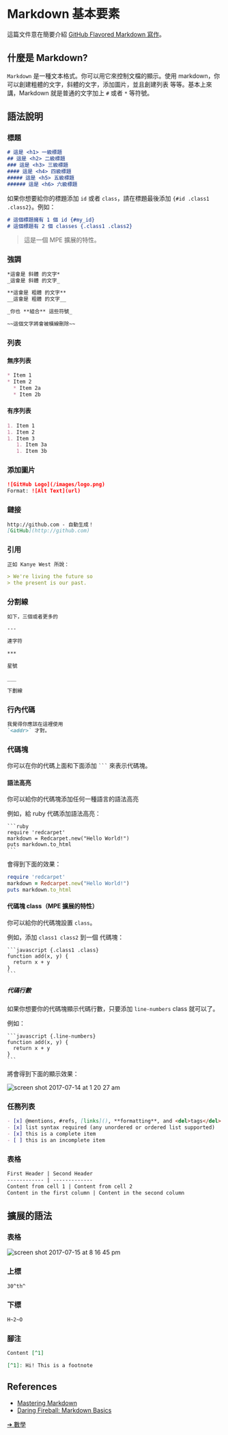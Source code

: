 # Markdown 基本要素
這篇文件意在簡要介紹 [GitHub Flavored Markdown 寫作](https://guides.github.com/features/mastering-markdown/)。      

## 什麼是 Markdown?  
`Markdown` 是一種文本格式。你可以用它來控制文檔的顯示。使用 markdown，你可以創建粗體的文字，斜體的文字，添加圖片，並且創建列表 等等。基本上來講，Markdown 就是普通的文字加上 `#` 或者 `*` 等符號。  

## 語法說明

### 標題
```markdown
# 這是 <h1> 一級標題
## 這是 <h2> 二級標題
### 這是 <h3> 三級標題
#### 這是 <h4> 四級標題
##### 這是 <h5> 五級標題
###### 這是 <h6> 六級標題
```

如果你想要給你的標題添加 `id` 或者 `class`，請在標題最後添加 `{#id .class1 .class2}`。例如：  
```markdown
# 這個標題擁有 1 個 id {#my_id}
# 這個標題有 2 個 classes {.class1 .class2}
```
> 這是一個 MPE 擴展的特性。  

### 強調
```markdown
*這會是 斜體 的文字*
_這會是 斜體 的文字_

**這會是 粗體 的文字**
__這會是 粗體 的文字__

_你也 **組合** 這些符號_

~~這個文字將會被橫線刪除~~
```

### 列表
#### 無序列表
```markdown
* Item 1
* Item 2
  * Item 2a
  * Item 2b
```

#### 有序列表
```markdown
1. Item 1
1. Item 2
1. Item 3
   1. Item 3a
   1. Item 3b
```

### 添加圖片  
```markdown
![GitHub Logo](/images/logo.png)
Format: ![Alt Text](url)
```

### 鏈接  
```markdown
http://github.com - 自動生成！
[GitHub](http://github.com)
```

### 引用
```markdown
正如 Kanye West 所說：

> We're living the future so
> the present is our past.

```

### 分割線  
```markdown
如下，三個或者更多的

---

連字符

***

星號

___

下劃線
```

### 行內代碼
```markdown  
我覺得你應該在這裡使用
`<addr>` 才對。
```

### 代碼塊
你可以在你的代碼上面和下面添加 <code>\`\`\`</code> 來表示代碼塊。

#### 語法高亮
你可以給你的代碼塊添加任何一種語言的語法高亮  

例如，給 ruby 代碼添加語法高亮：

    ```ruby
    require 'redcarpet'
    markdown = Redcarpet.new("Hello World!")
    puts markdown.to_html
    ```

會得到下面的效果：

```ruby
require 'redcarpet'
markdown = Redcarpet.new("Hello World!")
puts markdown.to_html
```

#### 代碼塊 class（MPE 擴展的特性）
你可以給你的代碼塊設置 `class`。

例如，添加 `class1 class2` 到一個 代碼塊：

    ```javascript {.class1 .class}
    function add(x, y) {
      return x + y
    }
    ```

##### 代碼行數
如果你想要你的代碼塊顯示代碼行數，只要添加 `line-numbers` class 就可以了。

例如：

    ```javascript {.line-numbers}
    function add(x, y) {
      return x + y
    }
    ```

將會得到下面的顯示效果：

![screen shot 2017-07-14 at 1 20 27 am](https://user-images.githubusercontent.com/1908863/28200587-a8582b0a-6832-11e7-83a7-6c3bb011322f.png)

### 任務列表   
```markdown  
- [x] @mentions, #refs, [links](), **formatting**, and <del>tags</del> supported
- [x] list syntax required (any unordered or ordered list supported)
- [x] this is a complete item
- [ ] this is an incomplete item
```

### 表格
```markdown  
First Header | Second Header
------------ | -------------
Content from cell 1 | Content from cell 2
Content in the first column | Content in the second column
```

## 擴展的語法
### 表格  
![screen shot 2017-07-15 at 8 16 45 pm](https://user-images.githubusercontent.com/1908863/28243710-945e3004-699a-11e7-9a5f-d74f6c944c3b.png)

### 上標
```markdown
30^th^
```

### 下標
```markdown
H~2~O
```

### 腳注
```markdown
Content [^1]

[^1]: Hi! This is a footnote
```


## References
* [Mastering Markdown](https://guides.github.com/features/mastering-markdown/)
* [Daring Fireball: Markdown Basics](https://daringfireball.net/projects/markdown/basics)


[➔ 數學](zh-tw/math.md)